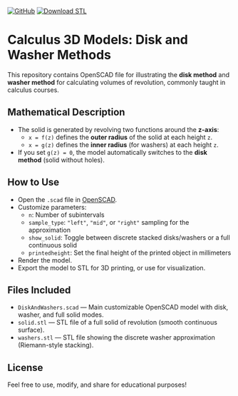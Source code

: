 [![GitHub](https://img.shields.io/badge/OpenSCAD-View%20Source-blue?logo=openscad)](https://github.com/divisbyzero/calculus-disks-and-washers/)
[![Download STL](https://img.shields.io/badge/Download-STL%20Files-orange?logo=3d-printing)](https://github.com/divisbyzero/calculus-disks-and-washers/releases)

# Calculus 3D Models: Disk and Washer Methods

This repository contains OpenSCAD file for illustrating the **disk method** and **washer method** for calculating volumes of revolution, commonly taught in calculus courses.

## Mathematical Description

- The solid is generated by revolving two functions around the **z-axis**:
  - `x = f(z)` defines the **outer radius** of the solid at each height `z`.
  - `x = g(z)` defines the **inner radius** (for washers) at each height `z`.
- If you set `g(z) = 0`, the model automatically switches to the **disk method** (solid without holes).

## How to Use

- Open the `.scad` file in [OpenSCAD](https://openscad.org/).
- Customize parameters:
  - `n`: Number of subintervals
  - `sample_type`: `"left"`, `"mid"`, or `"right"` sampling for the approximation
  - `show_solid`: Toggle between discrete stacked disks/washers or a full continuous solid
  - `printedheight`: Set the final height of the printed object in millimeters
- Render the model.
- Export the model to STL for 3D printing, or use for visualization.

## Files Included

- `DiskAndWashers.scad` — Main customizable OpenSCAD model with disk, washer, and full solid modes.
- `solid.stl` — STL file of a full solid of revolution (smooth continuous surface).
- `washers.stl` — STL file showing the discrete washer approximation (Riemann-style stacking).

## License

Feel free to use, modify, and share for educational purposes!

